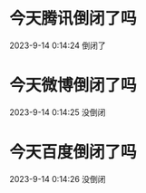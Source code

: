 # 今天腾讯倒闭了吗

2023-9-14 0:14:24 倒闭了

# 今天微博倒闭了吗

2023-9-14 0:14:25 没倒闭

# 今天百度倒闭了吗

2023-9-14 0:14:26 没倒闭


